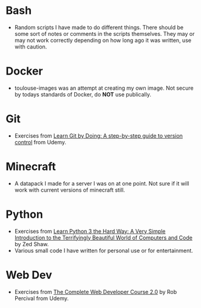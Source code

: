 # Bash
* Random scripts I have made to do different things.  There should be some sort of notes or comments in the scripts themselves.  They may or may not work correctly depending on how long ago it was written, use with caution.

# Docker
* toulouse-images was an attempt at creating my own image.  Not secure by todays standards of Docker, do **NOT** use publically.

# Git
* Exercises from [Learn Git by Doing: A step-by-step guide to version control](https://www.udemy.com/course/learn-git-by-doing-a-step-by-step-guide-to-version-control) from Udemy.

# Minecraft
* A datapack I made for a server I was on at one point.  Not sure if it will work with current versions of minecraft still.

# Python
* Exercises from [Learn Python 3 the Hard Way: A Very Simple Introduction to the Terrifyingly Beautiful World of Computers and Code](https://www.oreilly.com/library/view/learn-python-3/9780134693866/) by Zed Shaw.
* Various small code I have written for personal use or for entertainment.

# Web Dev
* Exercises from [The Complete Web Developer Course 2.0](https://www.udemy.com/course/the-complete-web-developer-course-2/) by Rob Percival from Udemy.
